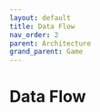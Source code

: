 ```yaml
---
layout: default
title: Data Flow
nav_order: 2
parent: Architecture
grand_parent: Game
---
```


# Data Flow
